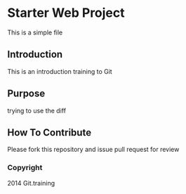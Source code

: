 # Starter Web Project

This is a simple file

## Introduction

This is an introduction training to Git

## Purpose

trying to use the diff

## How To Contribute

Please fork this repository and issue pull request for review

### Copyright

2014 Git.training